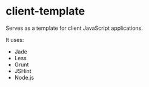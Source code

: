 # client-template

Serves as a template for client JavaScript applications.

It uses:
* Jade
* Less
* Grunt
* JSHint
* Node.js

